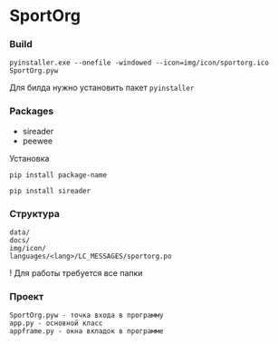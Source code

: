 # SportOrg

### Build
`pyinstaller.exe --onefile -windowed --icon=img/icon/sportorg.ico SportOrg.pyw`

Для билда нужно установить пакет `pyinstaller`

### Packages

- sireader
- peewee

Установка
```
pip install package-name

pip install sireader
```

### Структура

```
data/
docs/
img/icon/
languages/<lang>/LC_MESSAGES/sportorg.po
```

! Для работы требуется все папки

### Проект

```
SportOrg.pyw - точка входа в программу
app.py - основной класс
appframe.py - окна вкладок в программе
```